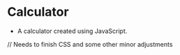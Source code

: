 # Calculator

* A calculator created using JavaScript.

// Needs to finish CSS and some other minor adjustments
